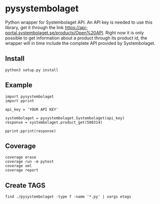 # pysystembolaget
Python wrapper for Systembolaget API. An API key is needed to use this library, get it through the link https://api-portal.systembolaget.se/products/Open%20API. Right now it is only possible to get information about a product through its product id, the wrapper will in time include the complete API provided by Systembolaget.

## Install
```
python3 setup.py install
```

## Example
```
import pysystembolaget
import pprint

api_key = 'YOUR API KEY'

systembolaget = pysystembolaget.Systembolaget(api_key)
response = systembolaget.product_get(508314)

pprint.pprint(response)
```

## Coverage
```
coverage erase
coverage run -m pytest
coverage xml
coverage report
```

## Create TAGS
```
find ./pysystembolaget -type f -name '*.py' | xargs etags
```